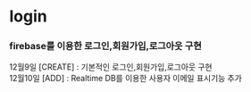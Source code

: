 # login
### firebase를 이용한 로그인,회원가입,로그아웃 구현
12월9일 [CREATE] : 기본적인 로그인,회원가입,로그아웃 구현
</br>
12월10일 [ADD] : Realtime DB를 이용한 사용자 이메일 표시기능 추가
